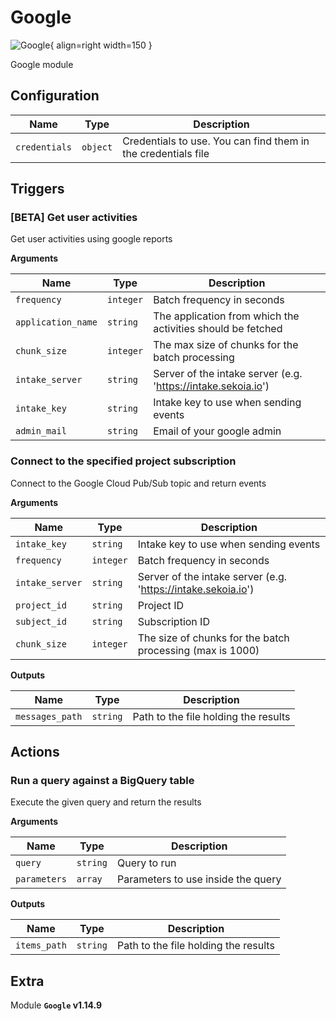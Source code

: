# Google

![Google](/assets/playbooks/library/google.svg){ align=right width=150 }

Google module

## Configuration

| Name      |  Type   |  Description  |
| --------- | ------- | --------------------------- |
| `credentials` | `object` | Credentials to use. You can find them in the credentials file |

## Triggers

### [BETA] Get user activities

Get user activities using google reports

**Arguments**

| Name      |  Type   |  Description  |
| --------- | ------- | --------------------------- |
| `frequency` | `integer` | Batch frequency in seconds |
| `application_name` | `string` | The application from which the activities should be fetched |
| `chunk_size` | `integer` | The max size of chunks for the batch processing |
| `intake_server` | `string` | Server of the intake server (e.g. 'https://intake.sekoia.io') |
| `intake_key` | `string` | Intake key to use when sending events |
| `admin_mail` | `string` | Email of your google admin |


### Connect to the specified project subscription

Connect to the Google Cloud Pub/Sub topic and return events

**Arguments**

| Name      |  Type   |  Description  |
| --------- | ------- | --------------------------- |
| `intake_key` | `string` | Intake key to use when sending events |
| `frequency` | `integer` | Batch frequency in seconds |
| `intake_server` | `string` | Server of the intake server (e.g. 'https://intake.sekoia.io') |
| `project_id` | `string` | Project ID |
| `subject_id` | `string` | Subscription ID |
| `chunk_size` | `integer` | The size of chunks for the batch processing (max is 1000) |


**Outputs**

| Name      |  Type   |  Description  |
| --------- | ------- | --------------------------- |
| `messages_path` | `string` | Path to the file holding the results |

## Actions

### Run a query against a BigQuery table

Execute the given query and return the results

**Arguments**

| Name      |  Type   |  Description  |
| --------- | ------- | --------------------------- |
| `query` | `string` | Query to run |
| `parameters` | `array` | Parameters to use inside the query |


**Outputs**

| Name      |  Type   |  Description  |
| --------- | ------- | --------------------------- |
| `items_path` | `string` | Path to the file holding the results |


## Extra

Module **`Google` v1.14.9**